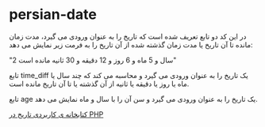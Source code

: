 # persian-date
در این کد دو تابع تعریف شده است که تاریخ را به عنوان ورودی می گیرد، مدت زمان مانده تا آن تاریخ یا مدت زمان گذشته شده از آن تاریخ را به فرمت زیر نمایش می دهد:

"2 سال و 5 ماه و 6 روز و 12 دقیقه و 30 ثانیه مانده است"

تابع time_diff یک تاریخ را به عنوان ورودی می گیرد و محاسبه می کند که چند سال یا ماه یا روز یا دقیقه یا ثانیه از آن گذشته یا تا آن تاریخ مانده است.

تابع age یک تاریخ را به عنوان ورودی می گیرد و سن آن را با سال و ماه نمایش می دهد.

<a href="https://backendbaz.ir/codes/?code_id=55">کتابخانه ی کاربردی تاریخ در PHP</a>
